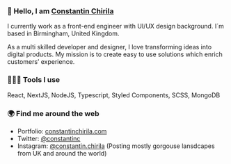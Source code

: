 ### 👋  Hello, I am [Constantin Chirila](https://constantinchirila.com)

I currently work as a front-end engineer with UI/UX design background. I´m based in Birmingham, United Kingdom.

As a multi skilled developer and designer, I love transforming ideas into digital products. My mission is to create easy to use solutions which enrich customers’ experience.
### 👨🏻‍💻  Tools I use
React, NextJS, NodeJS, Typescript, Styled Components, SCSS, MongoDB 

### 🌍  Find me around the web
- Portfolio: [constantinchirila.com](https://constantinchirila.com)
- Twitter: [@constantinc](https://twitter.com/ConstantinC)
- Instagram: [@constantin.chirila](https://instagram.com/constantin.chirila) (Posting mostly gorgouse lansdcapes from UK and around the world)

<!--
**ConstantinChirila/ConstantinChirila** is a ✨ _special_ ✨ repository because its `README.md` (this file) appears on your GitHub profile.

Here are some ideas to get you started:

- 🔭 I’m currently working on ...
- 🌱 I’m currently learning ...
- 👯 I’m looking to collaborate on ...
- 🤔 I’m looking for help with ...
- 💬 Ask me about ...
- 📫 How to reach me: ...
- 😄 Pronouns: ...
- ⚡ Fun fact: ...
-->
